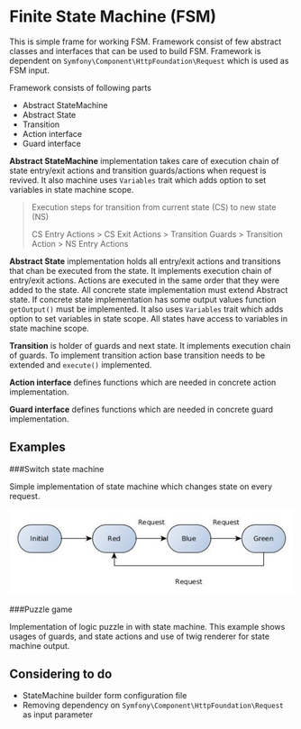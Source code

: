 # Finite State Machine (FSM)

This is simple frame for working FSM. Framework consist of few abstract classes and interfaces that can be used to build FSM.
Framework is dependent on `Symfony\Component\HttpFoundation\Request` which is used as FSM input. 

Framework consists of following parts

 - Abstract StateMachine 
 - Abstract State 
 - Transition
 - Action interface
 - Guard interface 

 
**Abstract StateMachine** implementation takes care of execution chain of state entry/exit actions and transition guards/actions
when request is revived. It also machine uses `Variables` trait which adds option to set variables in state machine scope.

> Execution steps for transition from current state (CS) to new state (NS)
>
> CS Entry Actions > CS Exit Actions > Transition Guards > Transition Action > NS Entry Actions

**Abstract State** implementation holds all entry/exit actions and transitions that chan be executed from the state.
It implements execution chain of entry/exit actions. Actions are executed in the same order that they were added to the state.
All concrete state implementation must extend Abstract state. If concrete state implementation has some output values function
`getOutput()` must be implemented. It also uses `Variables` trait which adds option to set variables in state scope. 
All states have access to variables in state machine scope.

**Transition** is holder of guards and next state. It implements execution chain of guards. To implement transition action
base transition needs to be extended and `execute()` implemented.

**Action interface** defines functions which are needed in concrete action implementation.

**Guard interface** defines functions which are needed in concrete guard implementation.


## Examples

###Switch state machine

Simple implementation of state machine which changes state on every request.

![](https://github.com/dParadiz/state-machine/blob/master/examples/switch-state-machine/doc/swStateMachine.jpg)

###Puzzle game

Implementation of logic puzzle in with state machine. This example shows usages of guards, and state actions and use of twig renderer
for state machine output.

## Considering to do

- StateMachine builder form configuration file
- Removing dependency on `Symfony\Component\HttpFoundation\Request` as input parameter 
